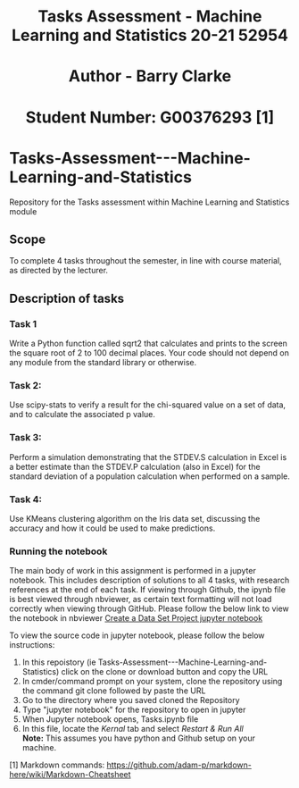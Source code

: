 # <div align="center">Tasks Assessment - Machine Learning and Statistics 20-21 52954</div>
# <div align="center">Author - Barry Clarke</div>
# <div align="center">Student Number: G00376293 [1]</div>



# Tasks-Assessment---Machine-Learning-and-Statistics
Repository for the Tasks assessment within Machine Learning and Statistics module

## Scope
To complete 4 tasks throughout the semester, in line with course material, as directed by the lecturer.

## Description of tasks
### Task 1
Write a Python function called sqrt2 that calculates and prints to the screen the square root of 2 to 100 decimal places. Your code should not depend on any module from the standard library or otherwise.

### Task 2:
Use scipy-stats to verify a result for the chi-squared value on a set of data, and to calculate the associated p value.

### Task 3:
Perform a simulation demonstrating that the STDEV.S calculation in Excel is a better estimate than the STDEV.P calculation (also in Excel) for the standard deviation of a population calculation when performed on a sample. 

### Task 4:
Use KMeans clustering algorithm on the Iris data set, discussing the accuracy and how it could be used to make predictions.


### Running the notebook
The main body of work in this assignment is performed in a jupyter notebook. This includes description of solutions to all 4 tasks, with research references at the end of each task. If viewing through Github, the ipynb file is best viewed through nbviewer, as certain text formatting will not load correctly when viewing through GitHub. Please follow the below link to view the notebook in nbviewer  [Create a Data Set Project jupyter notebook](https://nbviewer.jupyter.org/github/BarryClarke/Tasks-Assessment---Machine-Learning-and-Statistics/blob/main/Tasks.ipynb) 

To view the source code in jupyter notebook, please follow the below instructions:
1. In this repoistory (ie Tasks-Assessment---Machine-Learning-and-Statistics) click on the clone or download button and copy the URL
2. In cmder/command prompt on your system, clone the repository using the command git clone followed by paste the URL
3. Go to the directory where you saved cloned the Repository
4. Type "jupyter notebook" for the repository to open in jupyter
5. When Jupyter notebook opens, Tasks.ipynb file
6. In this file, locate the *Kernal* tab and select *Restart & Run All* <br>
**Note:** This assumes you have python and Github setup on your machine.<br>



[1] Markdown commands: https://github.com/adam-p/markdown-here/wiki/Markdown-Cheatsheet
